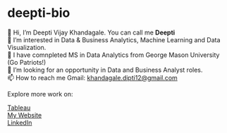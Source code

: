 # deepti-bio
👋 Hi, I’m Deepti Vijay Khandagale. You can call me **Deepti**   
👀 I’m interested in Data & Business Analytics, Machine Learning and Data Visualization.    
🌱 I have comnpleted MS in Data Analytics from George Mason University (Go Patriots!)    
💞️ I’m looking for an opportunity in Data and Business Analyst roles.   
📫 How to reach me Gmail: khandagale.dipti12@gmail.com  

Explore more work on:

[Tableau](https://public.tableau.com/app/profile/deepti.vijay.khandagale/vizzes)   
[My Website](https://khandagaledipti12.wixsite.com/deeptikhandagale)   
[LinkedIn](https://www.linkedin.com/in/deepti-vijay-khandagale-47095912b/)
